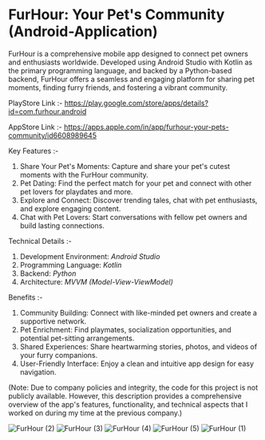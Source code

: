 # FurHour: Your Pet's Community (Android-Application)

FurHour is a comprehensive mobile app designed to connect pet owners and enthusiasts worldwide. Developed using Android Studio with Kotlin as the primary programming language, and backed by a Python-based backend, FurHour offers a seamless and engaging platform for sharing pet moments, finding furry friends, and fostering a vibrant community.

PlayStore Link  :- https://play.google.com/store/apps/details?id=com.furhour.android

AppStore Link :- https://apps.apple.com/in/app/furhour-your-pets-community/id6608989645 

Key Features :- 

1. Share Your Pet's Moments: Capture and share your pet's cutest moments with the FurHour community.
2. Pet Dating: Find the perfect match for your pet and connect with other pet lovers for playdates and more.
3. Explore and Connect: Discover trending tales, chat with pet enthusiasts, and explore engaging content.
4. Chat with Pet Lovers: Start conversations with fellow pet owners and build lasting connections.
   
Technical Details :- 

1. Development Environment: *Android Studio*
2. Programming Language: *Kotlin*
3. Backend: *Python*
4. Architecture: *MVVM (Model-View-ViewModel)*

Benefits :-

1. Community Building: Connect with like-minded pet owners and create a supportive network.
2. Pet Enrichment: Find playmates, socialization opportunities, and potential pet-sitting arrangements.
3. Shared Experiences: Share heartwarming stories, photos, and videos of your furry companions.
4. User-Friendly Interface: Enjoy a clean and intuitive app design for easy navigation.
   
(Note: Due to company policies and integrity, the code for this project is not publicly available. However, this description provides a comprehensive overview of the app's features, functionality, and technical aspects that I worked on during my time at the previous company.)

![FurHour (2)](https://github.com/user-attachments/assets/d0baec23-ef3b-4162-8a83-a54d0866f730)
![FurHour (3)](https://github.com/user-attachments/assets/03beef8c-09f1-45c1-aecd-0cb31d9aef88)
![FurHour (4)](https://github.com/user-attachments/assets/7eeacb2d-5ac4-412d-bc5f-e9b243e3754e)
![FurHour (5)](https://github.com/user-attachments/assets/9a2d5ed8-6ace-412c-b353-878b406abf81)
![FurHour (1)](https://github.com/user-attachments/assets/aa81d177-7b0e-47a8-9af8-2da080a2b5a3)

